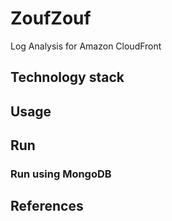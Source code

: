 # ZoufZouf

Log Analysis for Amazon CloudFront

## Technology stack

## Usage

## Run

### Run using MongoDB




## References
